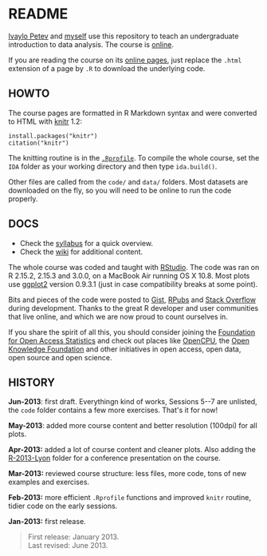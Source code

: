 # README

[Ivaylo Petev][ivo] and [myself][fr] use this repository to teach an undergraduate introduction to data analysis. The course is [online][ida].

[ivo]: http://ipetev.org/
[fr]: http://f.briatte.org/
[ida]: http://f.briatte.org/teaching/ida/

If you are reading the course on its [online pages][ida], just replace the `.html` extension of a page by `.R` to download the underlying code. 

## HOWTO

The course pages are formatted in R Markdown syntax and were converted to HTML with [knitr](http://yihui.name/knitr/) 1.2:

	install.packages("knitr")
	citation("knitr")

The knitting routine is in the [`.Rprofile`](ida/blob/master/.Rprofile). To compile the whole course, set the `IDA` folder as your working directory and then type `ida.build()`.

Other files are called from the `code/` and `data/` folders. Most datasets are downloaded on the fly, so you will need to be online to run the code properly.

## DOCS

* Check the [syllabus][syll] for a quick overview.
* Check the [wiki][wiki] for additional content.

[syll]: ida/raw/master/syllabus.pdf
[wiki]: https://github.com/briatte/ida/wiki/

The whole course was coded and taught with [RStudio][rs]. The code was ran on R 2.15.2, 2.15.3 and 3.0.0, on a MacBook Air running OS X 10.8. Most plots use [ggplot2][gg] version 0.9.3.1 (just in case compatibility breaks at some point).

[rs]: http://www.rstudio.com/
[gg]: http://docs.ggplot2.org/current/

Bits and pieces of the code were posted to [Gist][gist], [RPubs][rpubs] and [Stack Overflow][so] during development. Thanks to the great R developer and user communities that live online, and which we are now proud to count ourselves in.

[gist]: https://gist.github.com/briatte
[rpubs]: http://rpubs.com/briatte
[so]: http://stackoverflow.com/

If you share the spirit of all this, you should consider joining the [Foundation for Open Access Statistics][foas] and check out places like [OpenCPU][ocpu], the [Open Knowledge Foundation][okfn] and other initiatives in open access, open data, open source and open science.

[foas]: http://www.foastat.org/
[ocpu]: https://public.opencpu.org/
[okfn]: http://okfn.org/

## HISTORY

__Jun-2013__: first draft. Everythingn kind of works, Sessions 5--7 are unlisted, the `code` folder contains a few more exercises. That's it for now!

__May-2013__: added more course content and better resolution (100dpi) for all plots.

__Apr-2013:__ added a lot of course content and cleaner plots. Also adding the [R-2013-Lyon](R-2013-Lyon) folder for a conference presentation on the course.

__Mar-2013:__ reviewed course structure: less files, more code, tons of new examples and exercises.

__Feb-2013:__ more efficient `.Rprofile` functions and improved `knitr` routine, tidier code on the early sessions.

__Jan-2013:__ first release.

> First release: January 2013.  
> Last revised: June 2013.
